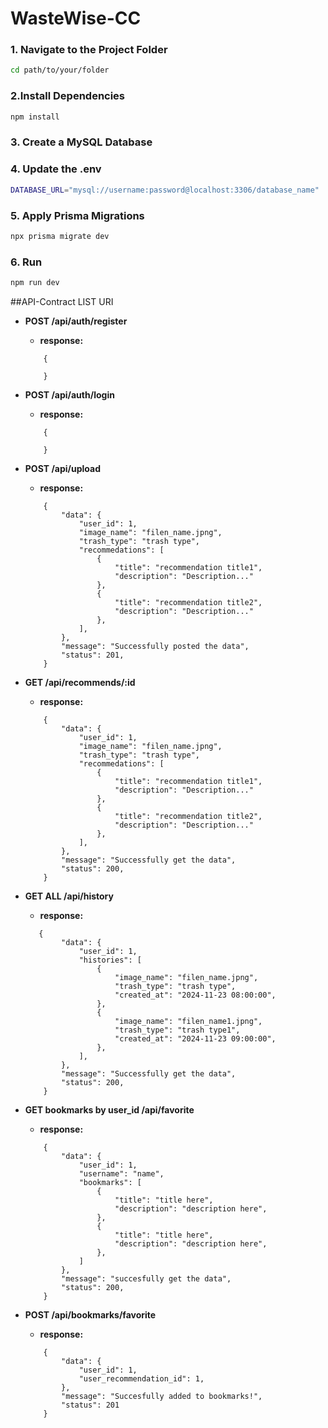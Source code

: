 # WasteWise-CC


### 1. Navigate to the Project Folder

```bash
cd path/to/your/folder
```

### 2.Install Dependencies
```bash
npm install
```
### 3. Create a MySQL Database
### 4. Update the .env
```bash
DATABASE_URL="mysql://username:password@localhost:3306/database_name"
```
### 5. Apply Prisma Migrations
```bash
npx prisma migrate dev
```
### 6. Run 
```bash
npm run dev
```


##API-Contract
LIST URI
-  **POST /api/auth/register**
    - **response:**
    ```json:output
        {
          
        }
    ```
-  **POST /api/auth/login**
    - **response:**
    ```json:output
        {
          
        }
    ```

-  **POST /api/upload**
    - **response:**
    ```json:output
        {
            "data": {
                "user_id": 1,
                "image_name": "filen_name.jpng",
                "trash_type": "trash type",
                "recommedations": [
                    {
                        "title": "recommendation title1",
                        "description": "Description..."
                    },
                    {
                        "title": "recommendation title2",
                        "description": "Description..."
                    },
                ],
            },
            "message": "Successfully posted the data",
            "status": 201,
        }
    ```
- **GET /api/recommends/:id**
    - **response:**
    ```json:output
        {
            "data": {
                "user_id": 1,
                "image_name": "filen_name.jpng",
                "trash_type": "trash type",
                "recommedations": [
                    {
                        "title": "recommendation title1",
                        "description": "Description..."
                    },
                    {
                        "title": "recommendation title2",
                        "description": "Description..."
                    },
                ],
            },
            "message": "Successfully get the data",
            "status": 200,
        }
    ```
- **GET ALL /api/history**
    - **response:**
    ```json:output
       {
            "data": {
                "user_id": 1,
                "histories": [
                    {
                        "image_name": "filen_name.jpng",
                        "trash_type": "trash type",
                        "created_at": "2024-11-23 08:00:00",
                    },
                    {
                        "image_name": "filen_name1.jpng",
                        "trash_type": "trash type1",
                        "created_at": "2024-11-23 09:00:00",
                    },
                ],
            },
            "message": "Successfully get the data",
            "status": 200,
        }
    ```
- **GET bookmarks by user_id /api/favorite**
    - **response:**
    ```json:output
        {
            "data": {
                "user_id": 1,
                "username": "name",
                "bookmarks": [
                    {
                        "title": "title here",
                        "description": "description here",
                    },
                    {
                        "title": "title here",
                        "description": "description here",
                    },
                ]
            },
            "message": "succesfully get the data",
            "status": 200,
        }
    ```
- **POST /api/bookmarks/favorite**
    - **response:**
    ```json:output
        {
            "data": {
                "user_id": 1,
                "user_recommendation_id": 1,
            },
            "message": "Succesfully added to bookmarks!",
            "status": 201
        }
    ```
